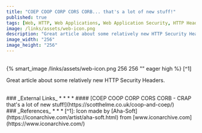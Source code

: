 ```yaml
---
title: "COEP COOP CORP CORS CORB... that's a lot of new stuff!"
published: true
tags: [Web, HTTP, Web Applications, Web Application Security, HTTP Headers, Security Headers]
image: /links/assets/web-icon.png
description: "Great article about some relatively new HTTP Security Headers."
image_width: "256"
image_height: "256"
---
```


<br>
{% smart_image /links/assets/web-icon.png 256 256 "" eager high %}
[^1]
<br>

Great article about some relatively new HTTP Security Headers.

<br>
### _External Links_
* * *
* #### [COEP COOP CORP CORS CORB - CRAP that's a lot of new stuff!](https://scotthelme.co.uk/coop-and-coep/)

<br>
### _References_
* * *
[^1]: Icon made by [Aha-Soft](https://iconarchive.com/artist/aha-soft.html) from [www.iconarchive.com](https://www.iconarchive.com/)
